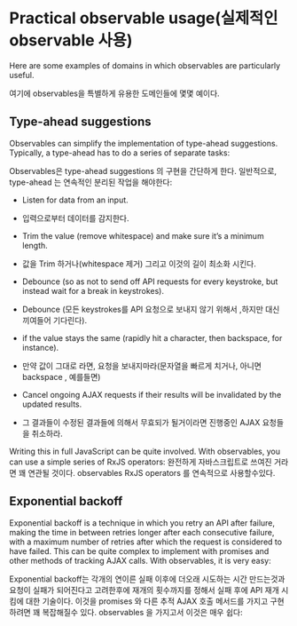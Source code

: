 # Practical observable usage(실제적인 observable 사용)

Here are some examples of domains in which observables are particularly useful.

여기에 observables을 특별하게 유용한 도메인들에 몇몇 예이다. 


## Type-ahead suggestions

Observables can simplify the implementation of type-ahead suggestions. Typically, a type-ahead has to do a series of separate tasks:

Observables은 type-ahead suggestions 의 구현을 간단하게 한다.
일반적으로, type-ahead 는 연속적인 분리된 작업을 해야한다:

* Listen for data from an input.
* 입력으로부터 데이터를 감지한다.

* Trim the value (remove whitespace) and make sure it’s a minimum length.
* 값을  Trim 하거나(whitespace 제거)  그리고 이것의 길이 최소화 시킨다.

* Debounce (so as not to send off API requests for every keystroke, but instead wait for a break in keystrokes).
* Debounce (모든 keystrokes를 API 요청으로 보내지 않기 위해서 ,하지만 대신 끼여들어 기다린다).


* if the value stays the same (rapidly hit a character, then backspace, for instance).
*  만약 값이 그대로 라면, 요청을 보내지마라(문자열을 빠르게 치거나, 아니면 backspace , 예를들면)

* Cancel ongoing AJAX requests if their results will be invalidated by the updated results.
* 그 결과들이 수정된 결과들에 의해서 무효되가 될거이라면 진행중인 AJAX 요청들을 취소하라.



Writing this in full JavaScript can be quite involved. With observables, you can use a simple series of RxJS operators:
완전하게 자바스크립트로 쓰여진 거라면 꽤 연관될 것이다. observables RxJS operators 를 연속적으로 사용할수있다.

<code-example path="practical-observable-usage/src/typeahead.ts" title="Typeahead"></code-example>

## Exponential backoff

Exponential backoff is a technique in which you retry an API after failure, making the time in between retries longer after each consecutive failure, with a maximum number of retries after which the request is considered to have failed. This can be quite complex to implement with promises and other methods of tracking AJAX calls. With observables, it is very easy:

Exponential backoff는 각개의 연이른 실패 이후에 더오래 시도하는 시간 만드는것과 요청이 실패가 되어진다고 고려한후에 재개의 횟수까지를 정해서 실패 후에 API 재개 시킴에 대한 기술이다. 이것을 promises 와 다른 추적 AJAX 호출 메서드를 가지고 구현하려면 꽤 복잡해질수 있다. observables 을 가지고서 이것은 매우 쉽다:

<code-example path="practical-observable-usage/src/backoff.ts" title="Exponential backoff"></code-example>
